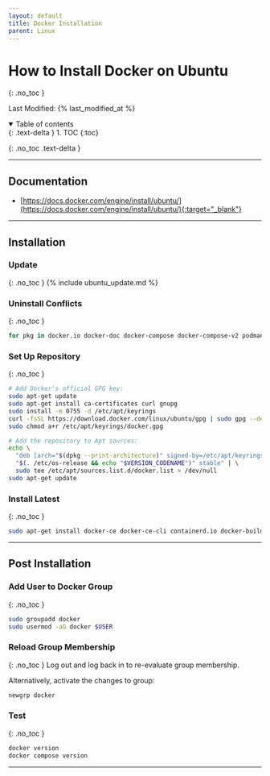 ```yaml
---
layout: default
title: Docker Installation
parent: Linux
---
```


# How to Install Docker on Ubuntu
{: .no_toc }

Last Modified: {% last_modified_at %}

<details open markdown="block">
  <summary>
   Table of contents
  </summary>
  {: .text-delta }
1. TOC
{:toc}
</details>

{: .no_toc .text-delta }

---

## Documentation
* [https://docs.docker.com/engine/install/ubuntu/](https://docs.docker.com/engine/install/ubuntu/){:target="_blank"}

---

## Installation
### Update
{: .no_toc }
{% include ubuntu_update.md %}

### Uninstall Conflicts
{: .no_toc }
```bash
for pkg in docker.io docker-doc docker-compose docker-compose-v2 podman-docker containerd runc; do sudo apt-get remove $pkg; done
```

### Set Up Repository
{: .no_toc }
```bash
# Add Docker's official GPG key:
sudo apt-get update
sudo apt-get install ca-certificates curl gnupg
sudo install -m 0755 -d /etc/apt/keyrings
curl -fsSL https://download.docker.com/linux/ubuntu/gpg | sudo gpg --dearmor -o /etc/apt/keyrings/docker.gpg
sudo chmod a+r /etc/apt/keyrings/docker.gpg

# Add the repository to Apt sources:
echo \
  "deb [arch="$(dpkg --print-architecture)" signed-by=/etc/apt/keyrings/docker.gpg] https://download.docker.com/linux/ubuntu \
  "$(. /etc/os-release && echo "$VERSION_CODENAME")" stable" | \
  sudo tee /etc/apt/sources.list.d/docker.list > /dev/null
sudo apt-get update
```

### Install Latest
{: .no_toc }
```bash
sudo apt-get install docker-ce docker-ce-cli containerd.io docker-buildx-plugin docker-compose-plugin
```

---

## Post Installation
### Add User to Docker Group
{: .no_toc }
```bash
sudo groupadd docker
sudo usermod -aG docker $USER
```

### Reload Group Membership
{: .no_toc }
Log out and log back in to re-evaluate group membership.

Alternatively, activate the changes to group:
```bash
newgrp docker
```

### Test
{: .no_toc }
```bash
docker version
docker compose version
```

---
